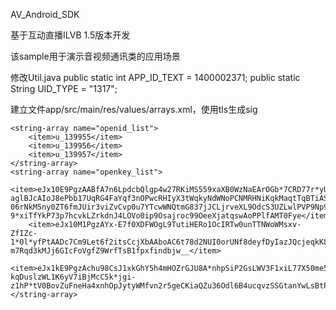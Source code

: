 
AV_Android_SDK

基于互动直播ILVB 1.5版本开发

该sample用于演示音视频通讯类的应用场景

修改Util.java
    public static int APP_ID_TEXT = 1400002371;
    public static String UID_TYPE = "1317";


建立文件app/src/main/res/values/arrays.xml，使用tls生成sig

<?xml version="1.0" encoding="utf-8"?>
<resources>

    <string-array name="openid_list">
        <item>u_139955</item>
        <item>u_139956</item>
        <item>u_139957</item>
    </string-array>
    <string-array name="openkey_list">
        <item>eJx10E9PgzAABfA7n6LpdcbQlgp4w27RKiMS559xaXB0WzNaEArOGb*7CRD77r*yUveZ8OAAAu4ofzfLWqOmOF-aglBJcAIoJ8ePbb17UqRG4FaYqf3nOPwcRHIyX3tWqkyNdWNoPCNMRHNiKqkMaqtTqBTiAShpSORFvsxDD3-06rNkM5ny0ZT6fmJUir3viZvCvp0u7YTcwWNQtmG837jJCLjrveXL9OdcS3UZLwlPVP9Np9zoKub2-9*xiTfYkP73p7hcvkLZrkdnJ4LOVo0ip9Osajroc99OeeXjatqswAoPPlfAMT0Fye</item>
        <item>eJx10M1PgzAYx-E7f0XDFWOgL9TutiHERo1OcIRTw0unTTNWoWMsxv-ZfIZc-1*0l*yfPtAADc7Cm9Let6f2itsCcjXbAAboAC6t78d2NUI0orUNf8deyfDyIazJQcjeqkKLdWdpOChMEzmxHVyNaqrbqAgwgQYyScib7RYpq7vtOrjyk*x0XE11EzDDzH6KjpQxLGLMe0IjEtUz8znNUvxNusVl*eV0TtkX8uH0eiqmT5XuXZGm7uMl1EPjc9ruzutRrfUg01OVmDeXI-m7Rqd3kMJj6GIcFoVgfZ9WrfTsB1fpxfindbjw__</item>
        <item>eJx1kE9PgzAchu98CsJ1xkGhY5h4mHOZrGJU8A*nhpSiP2GsLWV3F1xiL77X50me5P2ybNt2stv0vGBs07ea6r3gjn1hO57vhc7ZHxcCSlpo6qvylwfuccgPPcPiOwGK06LSXA0WwhE6aoYCJW81VHASeur5UYTNVFfWdMj93*ngbYDJ4mke39QP6Yi-kqDuslzWL1K6yV7iBjMcC5k*jgi-z1hP*tV0BovZuFneHa4xnhOpJytyWMfvn2r5geCKiaQZu36Odl6B4ucqvzSSGtanYwLsBtPQRRODbrnqYNMOgmN9Wz8631y5</item>
    </string-array>
</resources>